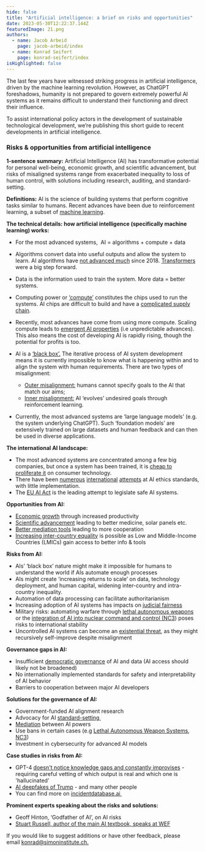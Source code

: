 ```yaml
---
hide: false
title: "Artificial intelligence: a brief on risks and opportunities"
date: 2023-05-30T12:22:37.144Z
featuredImage: 21.png
authors:
  - name: Jacob Arbeid
    page: jacob-arbeid/index
  - name: Konrad Seifert
    page: konrad-seifert/index
isHighlighted: false
---
```

The last few years have witnessed striking progress in artificial intelligence, driven by the machine learning revolution. However, as ChatGPT foreshadows, humanity is not prepared to govern extremely powerful AI systems as it remains difficult to understand their functioning and direct their influence.

To assist international policy actors in the development of sustainable technological development, we’re publishing this short guide to recent developments in artificial intelligence.

### Risks & opportunities from artificial intelligence

**1-sentence summary:** Artificial Intelligence (AI) has transformative potential for personal well-being, economic growth, and scientific advancement, but risks of misaligned systems range from exacerbated inequality to loss of human control, with solutions including research, auditing, and standard-setting.

**Definitions:** AI is the science of building systems that perform cognitive tasks similar to humans. Recent advances have been due to [](https://www.ibm.com/topics/machine-learning)reinforcement learning, a subset of [machine learning](https://www.ibm.com/topics/machine-learning). 

**The technical details: how artificial intelligence (specifically machine learning) works:**

* For the most advanced systems,  AI = algorithms + compute + data
* Algorithms convert data into useful outputs and allow the system to learn. AI algorithms have [not advanced much](http://www.incompleteideas.net/IncIdeas/BitterLesson.html) since 2018. [Transformers](https://blogs.nvidia.com/blog/2022/03/25/what-is-a-transformer-model/) were a big step forward.
* Data is the information used to train the system. More data = better systems. 
* Computing power or [‘compute’](https://openai.com/research/ai-and-compute) constitutes the chips used to run the systems. AI chips are difficult to build and have a [complicated supply chain](https://www.tsmc.com/english/aboutTSMC/dc_infographics_supplychain).
* Recently, most advances have come from using more compute. Scaling compute leads to [emergent AI properties](https://cims.nyu.edu/~sbowman/eightthings.pdf) (i.e unpredictable advances). This also means the cost of developing AI is rapidly rising, though the potential for profits is too. 
* AI is a [‘black box’.](https://www.nature.com/articles/d41586-022-00858-1) The iterative process of AI system development means it is currently impossible to know what is happening within and to align the system with human requirements. There are two types of misalignment:

  * [Outer misalignment:](https://en.wikipedia.org/wiki/AI_alignment#Learning_human_values_and_preferences) humans cannot specify goals to the AI that match our aims;
  * [Inner misalignment:](https://en.wikipedia.org/wiki/AI_alignment#Inner_alignment_and_emergent_goals) AI ‘evolves’ undesired goals through reinforcement learning.
* Currently, the most advanced systems are ‘large language models’ (e.g. the system underlying ChatGPT). Such ‘foundation models’ are extensively trained on large datasets and human feedback and can then be used in diverse applications. 

**The international AI landscape:**

* The most advanced systems are concentrated among a few big companies, but once a system has been trained, it is [cheap to proliferate it](https://rethinkpriorities.org/publications/background-for-understanding-the-diffusion-of-large-language-models) on consumer technology. 
* There have been [numerous](https://oecd.ai/en/wonk/documents/g20-ai-principles) [international](https://oecd.ai/en/ai-principles) [attempts](https://www.iso.org/committee/6794475.html) at AI ethics standards, with little implementation.
* The [EU AI Act](https://artificialintelligenceact.eu) is the leading attempt to legislate safe AI systems.

**Opportunities from AI:**

* [Economic growth](https://globalprioritiesinstitute.org/philip-trammell-and-anton-korinek-economic-growth-under-transformative-ai/) through increased productivity
* [Scientific advancement](https://www.cold-takes.com/transformative-ai-timelines-part-1-of-4-what-kind-of-ai/) leading to better medicine, solar panels etc.
* [Better mediation tools](https://www.nature.com/articles/s41562-022-01383-x) leading to more cooperation
* [Increasing inter-country equality](https://dan.bjorkegren.com/blog/2023/03/ai-development/) is possible as Low and Middle-Income Countries (LMICs) gain access to better info & tools

**Risks from AI:**

* AIs’ ‘black box’ nature might make it impossible for humans to understand the world if AIs automate enough processes
* AIs might create ‘increasing returns to scale’ on data, technology deployment, and human capital, widening inter-country and intra-country inequality.
* Automation of data processing can facilitate authoritarianism
* Increasing adoption of AI systems has impacts on [judicial fairness](https://verfassungsblog.de/procedural-fairness-ai/)
* Military risks: automating warfare through [lethal autonomous weapons](https://www.icrc.org/en/document/icrc-position-autonomous-weapon-systems) or the [integration of AI into nuclear command and control (NC3](https://www.cser.ac.uk/resources/autonomy-nuclear-weapons/)) poses risks to international stability
* Uncontrolled AI systems can become an [existential threat](https://oecd.ai/en/wonk/existential-threat), as they might recursively self-improve despite misalignment

**Governance gaps in AI:**

* Insufficient [democratic governance](https://www.governance.ai/post/what-do-we-mean-when-we-talk-about-ai-democratisation) of AI and data (AI access should likely not be broadened)
* No internationally implemented standards for safety and interpretability of AI behavior
* Barriers to cooperation between major AI developers

**Solutions for the governance of AI:**

* Government-funded AI alignment research
* Advocacy for AI [standard-setting ](https://www.fhi.ox.ac.uk/wp-content/uploads/Standards_-FHI-Technical-Report.pdf)
* [Mediation](https://hdcentre.org/news/release-of-draft-code-of-conduct-on-ai-enabled-military-systems/) between AI powers
* Use bans in certain cases (e.g [Lethal Autonomous Weapon Systems](https://breakingdefense.com/2023/03/not-the-right-time-us-to-push-guidelines-not-bans-at-un-meeting-on-autonomous-weapons/), [NC3](https://futureoflife.org/project/mitigating-the-risks-of-ai-integration-in-nuclear-launch/))
* Investment in cybersecurity for advanced AI models 

**Case studies in risks from AI:**

* GPT-4 [doesn't notice knowledge gaps and constantly improvises](https://time.com/6280533/ai-chatbots-improv-machines/) - requiring careful vetting of which output is real and which one is 'hallucinated'
* [AI deepfakes of Trump](https://incidentdatabase.ai/cite/499/#r2858) - and many other people
* You can find more on [incidentdatabase.ai ](https://incidentdatabase.ai)

**Prominent experts speaking about the risks and solutions:**

* Geoff Hinton, ‘Godfather of AI’, on AI risks
* [Stuart Russell, author of the main AI textbook, speaks at WEF](https://www.weforum.org/agenda/2022/01/artificial-intelligence-stuart-russell-radio-davos/)

If you would like to suggest additions or have other feedback, please email [konrad@simoninstitute.ch.](mailto:konrad@simoninstitute.ch)